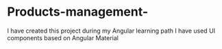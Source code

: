 # Products-management-
I have created this project during my Angular learning path 
I have used UI components based on Angular Material 
